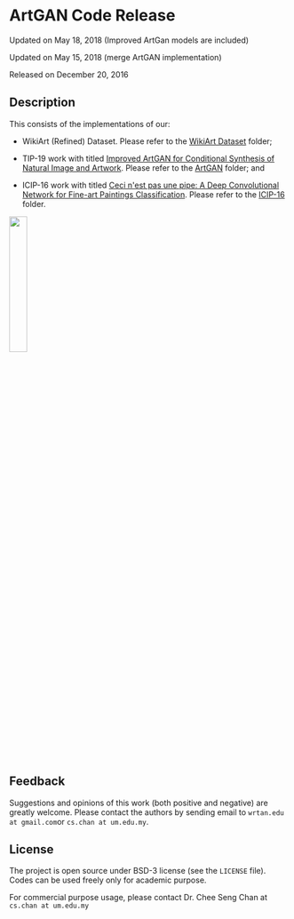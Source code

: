 # ArtGAN Code Release

Updated on May 18, 2018 (Improved ArtGan models are included)

Updated on May 15, 2018 (merge ArtGAN implementation)

Released on December 20, 2016

## Description

This consists of the implementations of our:

* WikiArt (Refined) Dataset. Please refer to the [WikiArt Dataset](https://github.com/cs-chan/ArtGAN/tree/master/WikiArt%20Dataset) folder;

* TIP-19 work with titled [Improved ArtGAN for Conditional Synthesis of Natural Image and Artwork](https://arxiv.org/abs/1708.09533). Please refer to the [ArtGAN](https://github.com/cs-chan/Artwork-GAN/tree/master/ArtGAN) folder; and

* ICIP-16 work with titled [Ceci n'est pas une pipe: A Deep Convolutional Network for Fine-art Paintings Classification](http://web.fsktm.um.edu.my/~cschan/doc/ICIP2016.pdf). Please refer to the [ICIP-16](https://github.com/cs-chan/Artwork-GAN/tree/master/ICIP-16) folder.



<img src="artgan.gif" width="25%">

## Feedback
Suggestions and opinions of this work (both positive and negative) are greatly welcome. Please contact the authors by sending email to
`wrtan.edu at gmail.com`or `cs.chan at um.edu.my`.

## License
The project is open source under BSD-3 license (see the `LICENSE` file). Codes can be used freely only for academic purpose.

For commercial purpose usage, please contact Dr. Chee Seng Chan at `cs.chan at um.edu.my`


